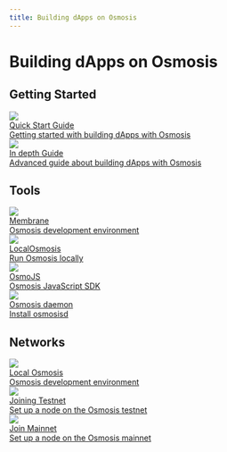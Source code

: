 ```yaml
---
title: Building dApps on Osmosis
---
```

# Building dApps on Osmosis

## Getting Started
<div class="cards twoColumn" >
  <a href="quick-guide.html" class="card">
    <img src="/img/ide.svg" class="filter-icon" />
    <div class="title">
      Quick Start Guide
    </div>
    <div class="text">
      Getting started with building dApps with Osmosis
    </div>
  </a>


  <a href="in-depth-guide.html" class="card">
    <img src="/img/ide.svg" class="filter-icon" />
    <div class="title">
     In depth Guide
    </div>
    <div class="text">
      Advanced guide about building dApps with Osmosis
    </div>
  </a>
 </div>

## Tools
 <div class="cards twoColumn" >

  <a href="/developing/tools/membrane" class="card">
    <img src="/img/ide.svg" class="filter-icon"/>
    <div class="title">
     Membrane
    </div>
    <div class="text">
     Osmosis development environment
    </div>
  </a>
  
  <a href="/developing/tools/localosmosis" class="card">
    <img src="/img/terminal-solid.svg" class="filter-icon"/>
    <div class="title">
     LocalOsmosis
    </div>
    <div class="text">
      Run Osmosis locally
    </div>
  </a>

  <a href="/developing/tools/osmojs" class="card">
    <img src="/img/terminal-solid.svg" class="filter-icon"/>
    <div class="title">
     OsmoJS
    </div>
    <div class="text">
      Osmosis JavaScript SDK
    </div>
  </a>

  <a href="/developing/tools/osmosisd" class="card">
    <img src="/img/terminal-solid.svg" class="filter-icon"/>
    <div class="title">
     Osmosis daemon
    </div>
    <div class="text">
      Install osmosisd
    </div>
  </a>
 </div>


## Networks
 <div class="cards twoColumn" >

  <a href="tools/localosmosis" class="card">
    <img src="/img/ide.svg" class="filter-icon"/>
    <div class="title">
     Local Osmosis
    </div>
    <div class="text">
     Osmosis development environment
    </div>
  </a>
  
  <a href="../../network/join-testnet" class="card">
       <img src="/img/flask-test.svg" class="filter-icon"/>
    <div class="title">
     Joining Testnet
    </div>
    <div class="text">
     Set up a node on the Osmosis testnet
    </div>
  </a> 

  <a href="../../network/join-mainnet" class="card">
    <img src="/img/link.svg" class="filter-icon"/>
    <div class="title">
     Join Mainnet
    </div>
    <div class="text">
      Set up a node on the Osmosis mainnet
    </div>
  </a>

 </div>